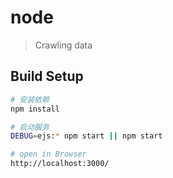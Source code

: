 # node

> Crawling data

## Build Setup

``` bash
# 安装依赖
npm install

# 启动服务
DEBUG=ejs:* npm start || npm start

# open in Browser
http://localhost:3000/

